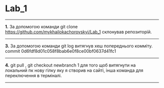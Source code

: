# Lab_1
***
**1.** За допомогою команди git clone https://github.com/mykhailokachorovskyi/Lab_1 склонував репозиторій.
***
**3.** За допомогою команди git log витягнув хеш попереднього комміту. commit 0d6fdf8d01c058f8bab6e0f8ce00bf0637d41fc1
***
**4.** git pull , git checkout newbranch 1 для того щоб витягнути на локальний пк нову гілку яку я створив на сайті, інша команда для переключення в терміналі.
***
